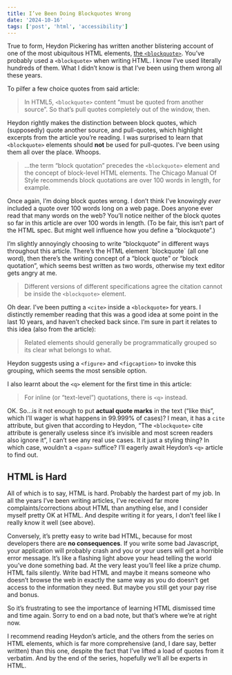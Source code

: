 ```yaml
---
title: I’ve Been Doing Blockquotes Wrong
date: '2024-10-16'
tags: ['post', 'html', 'accessibility']
---
```


True to form, Heydon Pickering has written another blistering account of one of the most ubiquitous HTML elements, [the `<blockquote>`](https://heydonworks.com/article/the-blockquote-element/). You’ve probably used a `<blockquote>` when writing HTML. I know I’ve used literally hundreds of them. What I didn’t know is that I’ve been using them wrong all these years.

To pilfer a few choice quotes from said article:

> In HTML5, `<blockquote>` content “must be quoted from another source”. So that’s pull quotes completely out of the window, then.

Heydon rightly makes the distinction between block quotes, which (supposedly) quote another source, and pull-quotes, which highlight excerpts from the article you’re reading. I was surprised to learn that `<blockquote>` elements should **not** be used for pull-quotes. I’ve been using them all over the place. Whoops.

> ...the term “block quotation” precedes the `<blockquote>` element and the concept of block-level HTML elements. The Chicago Manual Of Style recommends block quotations are over 100 words in length, for example.

Once again, I’m doing block quotes wrong. I don’t think I’ve knowingly _ever_ included a quote over 100 words long on a web page. Does anyone ever read that many words on the web? You’ll notice neither of the block quotes so far in this article are over 100 words in length. (To be fair, this isn’t part of the HTML spec. But might well influence how you define a “blockquote”.)

<aside>
<p>I’m slightly annoyingly choosing to write “blockquote” in different ways throughout this article. There’s the HTML element `blockquote` (all one word), then there’s the writing concept of a “block quote” or “block quotation”, which seems best written as two words, otherwise my text editor gets angry at me.</p>
</aside>

> Different versions of different specifications agree the citation cannot be inside the `<blockquote>` element.

Oh dear. I’ve been putting a `<cite>` inside a `<blockquote>` for years. I distinctly remember reading that this was a good idea at some point in the last 10 years, and haven’t checked back since. I’m sure in part it relates to this idea (also from the article):

> Related elements should generally be programmatically grouped so its clear what belongs to what.

Heydon suggests using a `<figure>` and `<figcaption>` to invoke this grouping, which seems the most sensible option.

I also learnt about the `<q>` element for the first time in this article:

> For inline (or “text-level”) quotations, there is `<q>` instead.

OK. So...is it not enough to put **actual quote marks** in the text (“like this”, which I’ll wager is what happens in 99.999% of cases)? I mean, it has a `cite` attribute, but given that according to Heydon, “The `<blockquote>` cite attribute is generally useless since it’s invisible and most screen readers also ignore it”, I can’t see any real use cases. It it just a styling thing? In which case, wouldn’t a `<span>` suffice? I’ll eagerly await Heydon’s `<q>` article to find out.

## HTML is Hard

All of which is to say, HTML is hard. Probably the hardest part of my job. In all the years I’ve been writing articles, I’ve received far more complaints/corrections about HTML than anything else, and I consider myself pretty OK at HTML. And despite writing it for years, I don’t feel like I really know it well (see above).

Conversely, it’s pretty easy to write bad HTML, because for most developers there are **no consequences**. If you write some bad Javascript, your application will probably crash and you or your users will get a horrible error message. It’s like a flashing light above your head telling the world you’ve done something bad. At the very least you’ll feel like a prize chump. HTML fails silently. Write bad HTML and maybe it means someone who doesn’t browse the web in exactly the same way as you do doesn’t get access to the information they need. But maybe you still get your pay rise and bonus.

So it’s frustrating to see the importance of learning HTML dismissed time and time again. Sorry to end on a bad note, but that’s where we’re at right now.

I recommend reading Heydon’s article, and the others from the series on HTML elements, which is far more comprehensive (and, I dare say, better written) than this one, despite the fact that I’ve lifted a load of quotes from it verbatim. And by the end of the series, hopefully we’ll all be experts in HTML.
